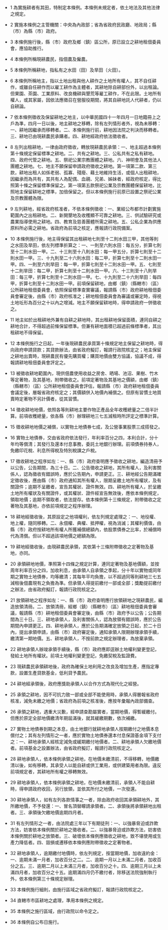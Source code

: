 * 1 為實施耕者有其田，特制定本條例。本條例未規定者，依土地法及其他法律之規定。

* 2 實施本條例之主管機關：中央為內政部；省為省政府民政廳、地政局；縣（市）為縣（市）政府。

* 3 本條例施行後，縣（市）政府及鄉（鎮）區公所，原已設立之耕地租佃委員會，應協助推行。

* 4 本條例所稱現耕農民，指佃農及僱農。

* 5 本條例所稱耕地，指私有之水田（田）及旱田（火田）。

* 6 本條例所稱地主，指以土地出租與他人耕作之土地所有權人，其不自任耕作，或雖自任耕作而以雇工耕作為主體者，其耕地除自耕部份外，以出租論。但果園、茶園、工業原料、改良機耕與墾荒等雇工耕作，不在此限。土地所有權人，或其家屬，因依法應徵召在營服役期間，將其自耕地託人代耕者，仍以自耕論。

* 7 依本條例徵收及保留耕地之地主，以中華民國四十一年四月一日地籍冊上之戶為準，四月一日以後，地主耕地之移轉，除有左列情形者外，視為未移轉：一、耕地因繼承而移轉者。二、本條例施行前，耕地因法院之判決而移轉者。三、耕地已由現耕農民承購者。四、耕地經政府依法徵收者。

* 8 左列出租耕地，一律由政府徵收，轉放現耕農民承領：一、地主超過本條例第十條規定保留標準之耕地。二、共有之耕地。三、公私共有之私有耕地。四、政府代管之耕地。五、祭祀公業宗教團體之耕地。六、神明會及其他法人團體之耕地。七、地主不願保留申請政府徵收之耕地。第一項第二款、第三款，耕地出租人如係老弱、孤寡、殘廢、藉土地維持生活，或個人出租耕地，因繼承而為共有，其共有人為配偶、血親、兄弟、姊妹者，經政府核定，得比照第十條之保留標準保留之。第一項第五款祭祀公業及宗教團體保留耕地，比照地主保留耕地之標準，加倍保留之。但以本條例施行前原已設置之祭祀公業及宗教團體為限。

* 9 左列耕地，經省政府核准者，不依本條例徵收：一、業經公布都市計劃實施範圍內之出租耕地。二、新開墾地及收穫顯不可靠之耕地。三、供試驗研究或農業指導使用之耕地。四、教育及慈善團體所需之耕地。五、公私企業為供應原料所必需之耕地。省政府為前項之核定，應報請行政院備案。

* 10 本條例施行後，地主得保留其出租耕地七則至十二則水田三甲，其他等則之水田及旱田，依左列標準折算之：一、一則至六則水田：每五分，折算七則至十二則水田一甲。二、十三則至十八則水田：每一甲五分，折算七則至十二則水田一甲。三、十九則至二十六則水田：每二甲，折算七則至十二則水田一甲。四、一則至六則旱田：每一甲，折算七則至十二則水田一甲。五、七則至十二則旱田：每二甲，折算七則至十二則水田一甲。六、十三則至十八則旱田：每三甲，折算七則至十二則水田一甲。七、十九則至二十六則旱田：每四甲，折算七則至十二則水田一甲。前項保留耕地，由鄉（鎮）（縣轄市）（區）公所耕地租佃委員會，依照保留標準查實審議，報請縣（市）政府耕地租佃委員會審定後，由縣（市）政府核准之；耕地租佃委員會為審議或審定時，得視土地坵形為百分之十以內之增減。地主不願保留耕地時，得申請政府一併徵收之。

* 11 地主如於出租耕地外兼有自耕之耕地時，其出租耕地保留面積，連同自耕之耕地合計，不得超過前條保留標準。但兼有耕地面積已超過前條標準者，其出租耕地不得保留。

* 12 本條例施行之日起，一年後現耕農民承買第十條規定地主保留之耕地時，得向政府申請貸款；其貸款辦法，由省政府擬訂，報請行政院核定之；地主保留之耕地出賣時，現耕農民有優先購買權；購買地價由雙方協議，協議不成，得報請耕地租佃委員會評定之。

* 13 被徵收耕地範圍內，現供佃農使用收益之房舍、晒場、池沼、果樹、竹木等定著物，及其基地，附帶徵收之。前項定著物及其基地之價額，由鄉（鎮）（縣轄市）（區）公所耕地租佃委員會評估，報請縣（市）政府耕地租佃委員會議定後，層報省政府核定之；其價額併入地價內補償之。但原有習慣土地買賣時定著物不另計價者，從其習慣。

* 14 徵收耕地地價，依照各等則耕地主要作物正產品全年收穫總量之二倍半計算。前項收穫總量，依各縣（市）辦理耕地三七五減租時所評定之標準計算。

* 15 徵收耕地地價之補償，以實物土地債券七成，及公營事業股票三成搭發之。

* 16 實物土地債券，交由省政府依法發行，年利率百分之四，本利合計，分十年均等償清；其發行及還本付息事務，委託土地銀行辦理。前項債券持券人，免繳印花稅、利息所得稅及特別稅課之戶稅。

* 17 徵收耕地之程序如左：一、縣（市）政府查明應予徵收之耕地，編造清冊予以公告，公告期間，為三十日。二、公告徵收之耕地，其所有權人，及利害關係人，認為徵收有錯誤時，應於公告期內，申請更正。三、耕地經公告期滿確定徵收後，應由縣（市）政府通知其所有權人，限期呈繳土地所有權狀，及有關證件；逾期不呈繳者，宣告其權狀、證件無效。四、耕地所有權人，於呈繳土地所有權狀及有關證件，或其權狀、證件經宣告無效後，應依本條例規定，領取地價；逾期不領取者，依法提存。依本條例第十三條規定，附帶徵收之定著物及其基地，亦依前項規定之程序辦理。

* 18 耕地經徵收後，其原設定之他項權利，依左列規定處理之：一、地役權、地上權，隨同移轉。二、永佃權、典權、抵押權，視為消滅；其權利價值，由縣（市）政府按耕地所有權人所獲補償總額內，依股票債券之比率，於補償時代為清償。但以不超過該項地價之總額為限。

* 19 耕地經徵收後，由現耕農民承領，其依第十三條附帶徵收之定著物及基地，亦同。

* 20 承領耕地地價，準照第十四條之規定計算，連同定著物及基地價額，並按周年利率百分之四，加收利息，由承領人自承領之季起，分十年以實物或同年期之實物土地債券，均等繳清；其每年平均負擔，以不超過同等則耕地三七五減租後佃農現有之負擔為準。但承領人得提前繳付一部或全部；獎勵提前繳付之辦法，由省政府擬訂，報請行政院核定之。

* 21 放領耕地之程序如左：一、縣（市）政府查明應行放領耕地之現耕農民，編造放領清冊。二、放領清冊，經鄉（鎮）（縣轄市）（區）耕地租佃委員會審議，報請縣（市）耕地租佃委員會審定後，由縣（市）政府予以公告；公告期間為三十日。三、耕地承領人，及利害關係人，認為放領有錯誤時，應於公告期間內申請更正。四、耕地承領人，應於公告期滿確定放領之日起，於二十日內，提出承領申請，由縣（市）政府審定後，通知承領人限期辦理承領手續，繳清第一期地價。五、耕地承領人，不按前款之規定辦理者，為放棄承領。

* 22 耕地承領人辦竣承領手續後，縣（市）政府應即逕辦土地權利變更登記，發給土地所有權狀。前項土地權利變更登記，免繳契稅及監證費。

* 23 現耕農民承領耕地後，政府為確保土地利用之改良及增加生產，應指定專款，設置生產貸款基金，低利貸予農民。

* 24 耕地經承領後，政府應獎助承領人以合作方式為現代化之經營。

* 25 承領之耕地，因不可抗力致一部或全部不能使用時，承領人得層報省政府核准，減免未繳之地價；省政府為前項之核准後，應按年彙報內政部備查。

* 26 承領之耕地，遇重大災歉，經申請查勘屬實者，當期地價，得暫緩繳付。但應於原定全部地價繳清年期屆滿後，就其緩繳期數，依次補繳。

* 27 實物土地債券到期之本息，由土地銀行就耕地承領人按期繳付之地價本息償付之；其有左列情形之一者，應於實物土地債券還本付息保證基金項下支付之：一、耕地承領人經核定減免或緩期繳付地價者。二、耕地承領人欠繳地價者。前項基金之設置辦法，由省政府擬訂，報請行政院核定之。

* 28 耕地承領人，依本條例承領之耕地，在地價未繳清前，不得移轉，地價繳清以後，如有移轉，其承受人以能自耕或供工業用，或供建築用者為限。違反前項規定者，其耕地所有權之移轉無效。

* 29 耕地承領人，依本條例承領之耕地，在地價未繳清前，承領人不能自耕時，得申請政府收回，另行放領，並依其所付之地價，一次發還。

* 30 耕地承領人，如有左列各款情事之一者，除由政府收回其承領耕地外，其所繳地價，不予發還：一、冒名頂替矇請承領者。二、承領後將承領耕地出租者。三、承領後欠繳地價逾期四月者。

* 31 有左列情形之一者，由法院處三年以下有期徒刑：一、以強暴脅迫或詐欺方法，妨害依本條例關於耕地之徵收者。二、以強暴脅迫或詐欺方法，妨害依本條例關於耕地之放領者。三、破壞依本條例應徵收之耕地，致不堪使用或生產力降低者。四、毀損或遷移依本條例應附帶徵收之定著物者。

* 32 耕地承領人，逾期繳付地價時，依左列規定，按當期地價，加收違約金：一、逾期未滿一月者，加收百分之二。二、逾期一月以上未滿二月者，加收百分之五。三、逾期二月以上未滿三月者，加收百分之十。四、逾期三月以上未滿四月者，加收百分之十五。逾期滿四月仍不繳付者，除移送法院強制執行外，依本條例第三十條規定辦理。

* 33 本條例施行細則，由施行區域之省政府擬訂，報請行政院核定之。

* 34 直轄市市區耕地之處理，準用本條例之規定。

* 35 本條例之施行區域，由行政院以命令定之。

* 36 本條例自公布日施行。

